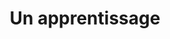 ---
title: "Un apprentissage" 
image: "carousel/carousel1.jpg"
nextDates:
  - month: "Juillet 2017"
    place: "Festival d'Avignon, Chapelle des Pénitents Blancs"
    dates:
      - "le 6 juillet à 15h"
      - "le 7 juillet à 11h & 15h"
      - "le 8 juillet à 11h & 15h"
      - "le 9 juillet à 11h & 15h"
      - "le 6 juillet à 11h"
  - month: "Août 2017"
    place: "Festival de Test, Salle de Spectacle"
    dates:
      - "le 1 août à 14h"
      - "le 2 août à 10h & 14h"
      - "le 3 août à 10h & 14h"
  - month: "Août 2017"
    place: "Festival de Test, Salle de Spectacle"
    dates:
      - "le 1 août à 14h"
      - "le 2 août à 10h & 14h"
---